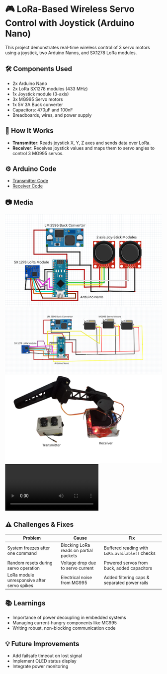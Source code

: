 # 🎮 LoRa-Based Wireless Servo Control with Joystick (Arduino Nano)

This project demonstrates real-time wireless control of 3 servo motors using a joystick, two Arduino Nanos, and SX1278 LoRa modules.

## 🛠 Components Used
- 2x Arduino Nano
- 2x LoRa SX1278 modules (433 MHz)
- 1x Joystick module (3-axis)
- 3x MG995 Servo motors
- 1x 5V 3A Buck converter
- Capacitors: 470µF and 100nF
- Breadboards, wires, and power supply

## 🧰 How It Works
- **Transmitter**: Reads joystick X, Y, Z axes and sends data over LoRa.
- **Receiver**: Receives joystick values and maps them to servo angles to control 3 MG995 servos.

## ⚙️ Arduino Code
- [Transmitter Code](./Transmitter/transmitter.ino)
- [Receiver Code](./Receiver/receiver.ino)

## 📷 Media
![System Setup](./images/transmitter-setup.png)
![Working Snapshot](./images/reciever-setup.png)
![setup](./images/setup.png)
![setup](./images/servo.mp4)



## ⚠️ Challenges & Fixes
| Problem | Cause | Fix |
|--------|-------|-----|
| System freezes after one command | Blocking LoRa reads on partial packets | Buffered reading with `LoRa.available()` checks |
| Random resets during servo operation | Voltage drop due to servo current | Powered servos from buck, added capacitors |
| LoRa module unresponsive after servo spikes | Electrical noise from MG995 | Added filtering caps & separated power rails |

## 📚 Learnings
- Importance of power decoupling in embedded systems
- Managing current-hungry components like MG995
- Writing robust, non-blocking communication code

## 💡 Future Improvements
- Add failsafe timeout on lost signal
- Implement OLED status display
- Integrate power monitoring


